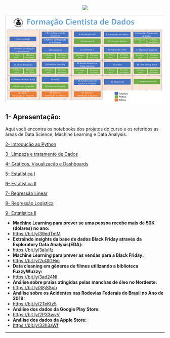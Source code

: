 <p align="center"><img src="http://img.shields.io/static/v1?label=STATUS&message=EM%20DESENVOLVIMENTO&color=GREEN&style=for-the-badge"/></p>

<img src="Sem%20t%C3%ADtulo.png" alt="Formação Cientista de Dados">


## 1- Apresentação:
Aqui você encontra os notebooks dos projetos do curso e os referidos as áreas de Data Science, Machine Learning e Data Analysis.

[2- Introdução ao Python](https://github.com/tjoelc/Forma-o-Cientista-de-Dados---Prof.-Fernando-Amaral/tree/main/Introdu%C3%A7%C3%A3o%20ao%20Python)

[3- Limpeza e tratamento de Dados](https://github.com/tjoelc/Forma-o-Cientista-de-Dados---Prof.-Fernando-Amaral/tree/main/Limpeza%20e%20Tratamento%20de%20dados)

[4- Gráficos, Visualização e Dashboards](https://github.com/tjoelc/Forma-o-Cientista-de-Dados---Prof.-Fernando-Amaral/tree/main/Gr%C3%A1ficos%2C%20Visualiza%C3%A7%C3%A3o%20e%20Dashboards)

[5- Estatística I](https://github.com/tjoelc/Forma-o-Cientista-de-Dados---Prof.-Fernando-Amaral/tree/main/Estat%C3%ADstica%20I) 

[6- Estatística II](https://github.com/tjoelc/Forma-o-Cientista-de-Dados---Prof.-Fernando-Amaral/tree/main/Estat%C3%ADstica%20II) 

[7- Regressão Linear](https://github.com/tjoelc/Forma-o-Cientista-de-Dados---Prof.-Fernando-Amaral/tree/main/Regress%C3%A3o%20Linear) 

[8- Regressão Logistica](https://github.com/tjoelc/Forma-o-Cientista-de-Dados---Prof.-Fernando-Amaral/tree/main/Regress%C3%A3o%20Logistica) 

[9- Estatística II](https://github.com/tjoelc/Forma-o-Cientista-de-Dados---Prof.-Fernando-Amaral/tree/main/Estat%C3%ADstica%20II) 

* **Machine Learning para prever se uma pessoa recebe mais de 50K (dólares) no ano:**
*   https://bit.ly/39edTmM
* **Extraindo insights da base de dados Black Friday através da Exploratory Data Analysis(EDA):**
*   https://bit.ly/3aluIfz
* **Machine Learning para prever as vendas para a Black Friday:**
*   https://bit.ly/2uQIGHm
* **Data cleaning em gêneros de filmes utilizando a biblioteca FuzzyWuzzy:**
*   https://bit.ly/3ad24NI
* **Análise sobre praias atingidas pelas manchas de óleo no Nordeste:**
*   https://bit.ly/38jSSpb
* **Análise sobre os Acidentes nas Rodovias Federais do Brasil no Ano de 2019:**
*   https://bit.ly/2TeKtz5
* **Análise dos dados da Google Play Store:**
*   https://bit.ly/2PX3wvV
* **Análise dos dados da Apple Store:**
*   https://bit.ly/33h3aWf
---
